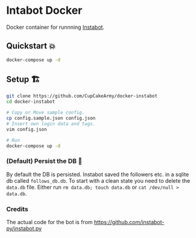 # Intabot Docker

Docker container for runnning [Instabot](https://github.com/instabot-py/instabot.py).

## Quickstart 💥

```bash
docker-compose up -d
```

## Setup 🏗

```bash
git clone https://github.com/CupCakeArmy/docker-instabot
cd docker-instabot

# Copy or Move sample config.
cp config.sample.json config.json
# Insert own login data and tags.
vim config.json

# Run
docker-compose up -d
```

### (Default) Persist the DB 💽

By default the DB is persisted. Instabot saved the followers etc. in a sqlite db called `follows_db.db`. To start with a clean state you need to delete the `data.db` file.
Either run `rm data.db; touch data.db` or `cat /dev/null > data.db`.

### Credits

The actual code for the bot is from https://github.com/instabot-py/instabot.py
